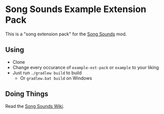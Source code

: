 # Song Sounds Example Extension Pack

This is a "song extension pack" for the [Song Sounds](https://github.com/YTG1234/song-sounds/wiki) mod.

## Using
* Clone
* Change every occurance of `example-ext-pack` or `example` to your liking
* Just run `./gradlew build` to build
	* Or `gradlew.bat build` on Windows

## Doing Things
Read the [Song Sounds Wiki](https://github.com/song-sounds/wiki).

